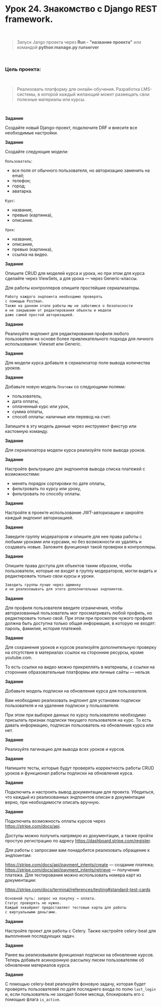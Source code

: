 # Урок 24. Знакомство с Django REST framework.
<br>

> Запуск Jango проекта через **Run - "название проекта"**
> или командой **python manage.py runserver** 

<br>

### **Цель проекта:**
<br>

> Реализовать платформу для онлайн-обучения. 
> Разработка LMS-системы, в которой каждый желающий может размещать свои полезные материалы или курсы.

<br>

**Задание**

Создайте новый Django-проект, подключите DRF и внесите все необходимые настройки.

**Задание**

Создайте следующие модели:

`Пользователь`:

- все поля от обычного пользователя, но авторизацию заменить на email;
- телефон;
- город;
- аватарка.

`Курс`:

- название,
- превью (картинка),
- описание.

`Урок`:

- название,
- описание,
- превью (картинка),
- ссылка на видео.

**Задание**

Опишите CRUD для моделей курса и урока, но при этом для курса сделайте через ViewSets, а для урока — через Generic-классы.

Для работы контроллеров опишите простейшие сериализаторы.

```bash
Работу каждого эндпоинта необходимо проверять 
с помощью Postman.
Также на данном этапе работы мы не заботимся о безопасности 
и не закрываем от редактирования объекты и модели 
даже самой простой авторизацией.
```

**Задание**

Реализуйте эндпоинт для редактирования профиля любого пользователя на основе более привлекательного подхода для личного использования: Viewset или Generic.

**Задание**

Для модели курса добавьте в сериализатор поле вывода количества уроков.

**Задание**

Добавьте новую модель `Платежи` со следующими полями:

- пользователь,
- дата оплаты,
- оплаченный курс или урок,
- сумма оплаты,
- способ оплаты: наличные или перевод на счет.

Запишите в эту модель данные через инструмент фикстур или кастомную команду.

**Задание**

Для сериализатора модели курса реализуйте поле вывода уроков.

**Задание**

Настройте фильтрацию для эндпоинтов вывода списка платежей с возможностями:

- менять порядок сортировки по дате оплаты,
- фильтровать по курсу или уроку,
- фильтровать по способу оплаты.

**Задание**

Настройте в проекте использование JWT-авторизации и закройте каждый эндпоинт авторизацией.

**Задание**

Заведите группу модераторов и опишите для нее права работы с любыми уроками или курсами, но без возможности их удалять и создавать новые. Заложите функционал такой проверки в контроллеры.

**Задание**

Опишите права доступа для объектов таким образом, чтобы пользователи, которые не входят в группу модераторов, могли видеть и редактировать только свои курсы и уроки.

```bash 
Заводить группы лучше через админку 
и не реализовывать для этого дополнительных эндпоинтов.
```

**Задание**

Для профиля пользователя введите ограничения, чтобы авторизованный пользователь мог просматривать любой профиль, но редактировать только свой. При этом при просмотре чужого профиля должна быть доступна только общая информация, в которую не входят: пароль, фамилия, история платежей.

**Задание**

Для сохранения уроков и курсов реализуйте дополнительную проверку на отсутствие в материалах ссылок на сторонние ресурсы, кроме youtube.com.

То есть ссылки на видео можно прикреплять в материалы, а ссылки на сторонние образовательные платформы или личные сайты — нельзя.

**Задание**

Добавьте модель подписки на обновления курса для пользователя.

Вам необходимо реализовать эндпоинт для установки подписки пользователя и на удаление подписки у пользователя.

При этом при выборке данных по курсу пользователю необходимо присылать признак подписки текущего пользователя на курс. То есть давать информацию, подписан пользователь на обновления курса или нет.

**Задание**

Реализуйте пагинацию для вывода всех уроков и курсов.

**Задание**

Напишите тесты, которые будут проверять корректность работы CRUD уроков и функционал работы подписки на обновления курса.

**Задание**

Подключить и настроить вывод документации для проекта. Убедиться, что каждый из реализованных эндпоинтов описан в документации верно, при необходимости описать вручную.

**Задание**

Подключить возможность оплаты курсов через https://stripe.com/docs/api.

Доступы можно получить напрямую из документации, а также пройти простую регистрацию по адресу https://dashboard.stripe.com/register.

Для работы с запросами вам понадобится реализовать обращение к эндпоинтам:

https://stripe.com/docs/api/payment_intents/create — создание платежа;
https://stripe.com/docs/api/payment_intents/retrieve — получение платежа.
Для тестирования можно использовать номера карт из документации:

https://stripe.com/docs/terminal/references/testing#standard-test-cards

```bash Подключение оплаты лучше всего рассматривать как обычную задачу подключения к стороннему API.
Основной путь: запрос на покупку → оплата. 
Статус проверять не нужно.
Каждый эквайринг предоставляет тестовые карты для работы 
с виртуальными деньгами.
```

**Задание**

Настройте проект для работы с Celery. Также настройте celery-beat для выполнения последующих задач.

**Задание**

Ранее вы реализовывали функционал подписки на обновление курсов. Теперь добавьте асинхронную рассылку писем пользователям об обновлении материалов курса.

**Задание**

С помощью celery-beat реализуйте фоновую задачу, которая будет проверять пользователей по дате последнего входа по полю 
`last_login` и, если пользователь не заходил более месяца, блокировать его с помощью флага `is_active`.
